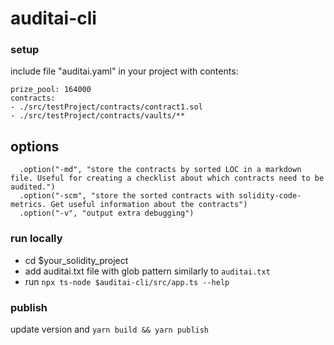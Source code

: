 # auditai-cli

### setup

include file "auditai.yaml" in your project with contents:
```
prize_pool: 164000
contracts:
- ./src/testProject/contracts/contract1.sol
- ./src/testProject/contracts/vaults/**
```

## options

```
  .option("-md", "store the contracts by sorted LOC in a markdown file. Useful for creating a checklist about which contracts need to be audited.")
  .option("-scm", "store the sorted contracts with solidity-code-metrics. Get useful information about the contracts")
  .option("-v", "output extra debugging")
```

### run locally

- cd $your_solidity_project
- add auditai.txt file with glob pattern similarly to `auditai.txt`
- run `npx ts-node $auditai-cli/src/app.ts --help`

### publish
update version and
`yarn build && yarn publish`
